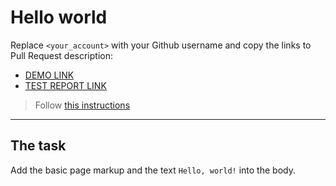 # Hello world
Replace `<your_account>` with your Github username and copy the links to Pull Request description:
- [DEMO LINK](https://Svitlanchick.github.io/layout_hello-world/)
- [TEST REPORT LINK](https://Svitlanchick.github.io/layout_hello-world/report/html_report/)

> Follow [this instructions](https://mate-academy.github.io/layout_task-guideline/#how-to-solve-the-layout-tasks-on-github)
___

## The task

Add the basic page markup and the text `Hello, world!` into the body.
